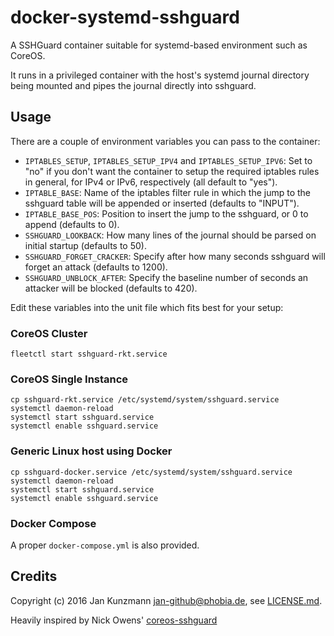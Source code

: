 # docker-systemd-sshguard

A SSHGuard container suitable for systemd-based environment such as CoreOS.

It runs in a privileged container with the host's systemd journal directory being mounted and pipes the journal directly into sshguard.


## Usage

There are a couple of environment variables you can pass to the container:

* `IPTABLES_SETUP`, `IPTABLES_SETUP_IPV4` and `IPTABLES_SETUP_IPV6`: Set to "no" if you don't want the container to setup the required iptables rules in general, for IPv4 or IPv6, respectively (all default to "yes").
* `IPTABLE_BASE`: Name of the iptables filter rule in which the jump to the sshguard table will be appended or inserted (defaults to "INPUT").
* `IPTABLE_BASE_POS`: Position to insert the jump to the sshguard, or 0 to append (defaults to 0).
* `SSHGUARD_LOOKBACK`: How many lines of the journal should be parsed on initial startup (defaults to 50).
* `SSHGUARD_FORGET_CRACKER`: Specify after how many seconds sshguard will forget an attack (defaults to 1200).
* `SSHGUARD_UNBLOCK_AFTER`: Specify the baseline number of seconds an attacker will be blocked (defaults to 420).

Edit these variables into the unit file which fits best for your setup:

### CoreOS Cluster

```
fleetctl start sshguard-rkt.service
```

### CoreOS Single Instance

```
cp sshguard-rkt.service /etc/systemd/system/sshguard.service
systemctl daemon-reload
systemctl start sshguard.service
systemctl enable sshguard.service
```

### Generic Linux host using Docker

```
cp sshguard-docker.service /etc/systemd/system/sshguard.service
systemctl daemon-reload
systemctl start sshguard.service
systemctl enable sshguard.service
```

### Docker Compose

A proper `docker-compose.yml` is also provided.


## Credits

Copyright (c) 2016 Jan Kunzmann <jan-github@phobia.de>, see [LICENSE.md](LICENSE.md).

Heavily inspired by Nick Owens' [coreos-sshguard](https://github.com/mischief/coreos-sshguard)
